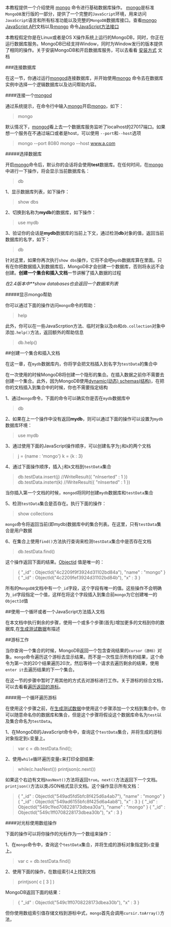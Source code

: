 本教程提供一个介绍使用 [mongo](http://docs.mongodb.org/manual/reference/program/mongo/#bin.mongo) 命令进行基础数据库操作。 [mongo](http://docs.mongodb.org/manual/reference/program/mongo/#bin.mongo)是标准`MongoDB`发行版的一部分，提供了一个完整的`JavaScript`环境，用来访问`JavaScript`语言和所有标准功能以及完整的`MongoDB`数据库接口。查看[mongo JavaScript API](http://api.mongodb.org/js/?_ga=1.207164304.2015163773.1419323680)文档以及[mongo](http://docs.mongodb.org/manual/reference/program/mongo/#bin.mongo) 命令[JavaScript方法接口](http://docs.mongodb.org/manual/reference/method/)

本教程假定你是在Linux或者是OS X操作系统上运行的MongoDB，同时，你正在运行数据库服务。MongoDB已经支持Window，同时为Window发行的版本提供了相同的操作。关于安装MongoDB和开启数据库服务，可以去看看 [安装方式](http://docs.mongodb.org/manual/installation/) 文档

###连接数据库

在这一节，你通过运行[mongod](http://docs.mongodb.org/manual/reference/program/mongod/#bin.mongod)连接数据库，并开始使用[mongo](http://docs.mongodb.org/manual/reference/program/mongo/#bin.mongo) 命令去在数据库实例中选择一个逻辑数据库以及访问帮助内容。

####连接一个[mongod](http://docs.mongodb.org/manual/reference/program/mongod/#bin.mongod)

通过系统提示，在命令行中输入[mongo](http://docs.mongodb.org/manual/reference/program/mongo/#bin.mongo)开启[mongo](http://docs.mongodb.org/manual/reference/program/mongo/#bin.mongo)，如下：

>mongo

默认情况下，[mongod](http://docs.mongodb.org/manual/reference/program/mongod/#bin.mongod)看上去一个数据库服务监听了localhost的27017端口。如果想一个服务在不通过端口或者是host，可以使用 `--port`和`--host`选项

>mongo --port 8080
>mongo --host www.a.com

#####选择数据库

开启[mongo](http://docs.mongodb.org/manual/reference/program/mongo/#bin.mongo)命令后，默认你的会话将会使用**test**数据库。在任何时间，在[mongo](http://docs.mongodb.org/manual/reference/program/mongo/#bin.mongo)中进行一下操作，将会显示当前数据库名：

> db

1、显示数据库列表，如下操作：

> show dbs

2、切换到名称为**mydb**的数据库，如下操作：

>use mydb

3、验证你的会话是**mydb**数据库的当前上下文，通过检测**db**对象的值，返回当前数据库的名字，如下：

>db

针对这里，如果你再次执行`show dbs`操作，它将不会吧`mydb`数据库算在里面。只有在你把数据插入到数据库后，MongoDB才会创建一个数据库，否则将永远不会创建。**创建一个集合和插入文档**一节讲解了插入数据的过程

*在2.4版本中**show databases也会返回一个数据库列表*

#####显示mongo帮助

你可以通过下面的操作访问`mongo`命令的帮助：

>help

此外，你可以在一些JavaScrption方法、临时对象以及`db`和`db.collection`对象中添加`.help()`方法，返回额外的帮助信息

>db.help()

##创建一个集合和插入文档

在这一章，在`mydb`数据库内，你将学会把文档插入到名字为`testData`的集合中

在一次使用的时候MongoDB将创建一个隐形的集合。在插入数据之前你不需要去创建一个集合。此外，因为MongoDB使用[dynamic(动态) schemas(结构)](http://docs.mongodb.org/manual/faq/fundamentals/#faq-schema-free)，在把你的文档插入到集合中的时候，你也不需要指定结构

1、通过`mongo`命令，下面的命令可以确实你是否在`mydb`数据库中

>db

2、如果在上一个操作中没有返回**mydb**，则可以通过下面的操作可以设置为`mydb`数据库环境：

> use mydb

3、通过使用下面的JavaScript操作顺序，可以创建名字为`j`和`k`的两个文档

> j = {name : 'mongo'}
> k = {k : 3}

4、通过下面操作顺序，插入`j`和`k`文档到`testData`集合

> db.testData.insert(j) //WriteResult({ "nInserted" : 1 })
> db.testData.instert(k) //WriteResult({ "nInserted" : 1 })

当你插入第一个文档的时候，`mongod`将同时创建`mydb`数据库和`testData`集合

5、检测`testData`集合是否存在。执行下面的操作：

> show collections

`mongo`命令将返回当前(即mydb)数据库中的集合列表。在这里，只有`testData`集合是用户数据

6、在集合上使用`find()`方法执行查询来检测`testData`集合中是否存在文档

> db.testData.find()

这个操作返回下面的结果。[Objectid](http://docs.mongodb.org/manual/reference/object-id/)  值是唯一的：

>{ "_id" : ObjectId("4c2209f9f3924d31102bd84a"), "name" : "mongo" }
>{ "_id" : ObjectId("4c2209fef3924d31102bd84b"), "x" : 3 }

所有的`MongoDB`文档中有一个`_id`字段，这个字段有唯一的值。这些操作不会明确为`_id`字段指定一个值，这样在将这个字段插入到集合前`mongo`为它创建唯一的`ObjectId`值

##使用一个循环或者一个JavaScript方法插入文档

在本文档中执行剩余的步骤，使用一个或多个步骤(首先)增加更多的文档到你的数据库,在[生成测试数据](http://docs.mongodb.org/manual/tutorial/generate-test-data/)有描述

##游标工作

当你查询一个集合的时候，MongoDB返回一个包含查询结果的`cursor（游标）`对象。`mongo`命令遍历这个游标去显示结果。而不是一次性显示所有的结果，这个命令为第一次的20个结果遍历20次，然后等待一个请求去遍历剩余的结果，使用 `enter it`去遍历结果的下一个集合。

在这一节的步骤中暂时了用其他的方式去对游标进行工作。关于游标的综合文档，可以去看看[遍历返回的游标](http://docs.mongodb.org/manual/reference/method/db.collection.find/#crud-read-cursor)。

####用一个循环遍历游标

在使用这个步骤之前，在[生成测试数据](http://docs.mongodb.org/manual/tutorial/generate-test-data/)中使用这个步骤添加一个文档到集合中。你可以随意命名你的数据库和集合，但是这个步骤将假设这个数据库命名为`test`以及集合命名为`testData`。

1、在MongoDB的JavaScript命令中，查询这个`testData`集合，并将生成的游标对象指定到`c`变量上。

> var c = db.testData.find();

2、使用`while`循环遍历变量`c`来打印全部结果:

> while(c.hasNext()) printjson(c.next())

如果这个右边有文档`hasNext()`方法将返回`true`。`next()`方法返回下一个文档。`printjson()`方法以类JSON格式显示文档。这个操作显示所有文档：

>{ "_id" : ObjectId("549ad5fd5bfc8f425d6a4ab7"), "name" : "mongo" }
{ "_id" : ObjectId("549ad6155bfc8f425d6a4ab8"), "x" : 3 }
{ "_id" : ObjectId("549c1fed708228173dbea30a"), "name" : "mongo" }
{ "_id" : ObjectId("549c1ff0708228173dbea30b"), "x" : 3 }

####对光标使用数组操作

下面的操作可以将你操作的光标作为一个数组来操作：

1、在`mongo`命令中，查询这个`testData`集合，并将生成的游标对象指定到`c`变量上。


> var c = db.testData.find()

2、使用下面的操作，在数组索引4上找到文档

> printjson( c [ 3 ] )

MongoDB返回下面的结果：

> { "_id" : ObjectId("549c1ff0708228173dbea30b"), "x" : 3 }

但你使用数组索引值存储文档到游标中式，`mongo`首先会调用`cursir.toArray()`方法，



